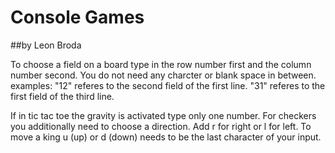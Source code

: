 # Console Games
##by Leon Broda

To choose a field on a board type in the row number first and the column number second.
You do not need any charcter or blank space in between.
examples: "12" referes to the second field of the first line.
          "31" referes to the first field of the third line.

If in tic tac toe the gravity is activated type only one number.
For checkers you additionally need to choose a direction.
Add r for right or l for left.
To move a king u (up) or d (down) needs to be the last character of your input.
